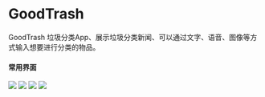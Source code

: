 # GoodTrash
GoodTrash 垃圾分类App、展示垃圾分类新闻、可以通过文字、语音、图像等方式输入想要进行分类的物品。
#### 常用界面

![](picture/1.jpg) ![](picture/2.jpg) ![](picture/3.jpg) ![](picture/4.jpg)
